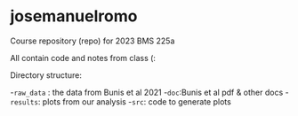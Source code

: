 # josemanuelromo

Course repository (repo) for 2023 BMS 225a

All contain code and notes from class (:

Directory structure:

-`raw_data` : the data from Bunis et al 2021
-`doc`:Bunis et al pdf & other docs
-`results`: plots from our analysis 
-`src`: code to generate plots 
 
